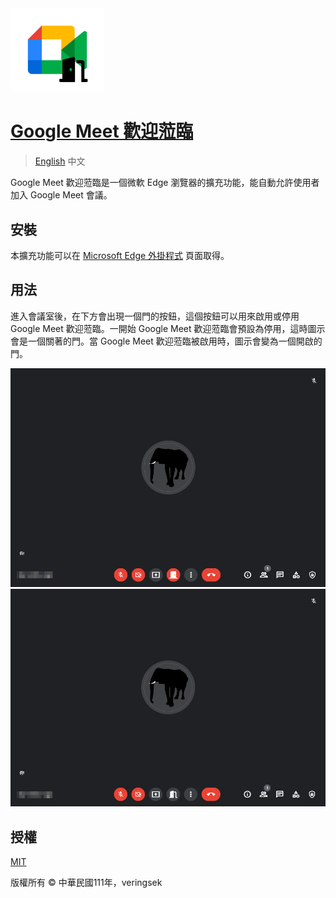 <img src="imgs/icon.svg" alt="icon" width="150" />

# [Google Meet 歡迎蒞臨](http://github.com/veringsek/google-meet-welcome)

> [English](README.md) 中文

Google Meet 歡迎蒞臨是一個微軟 Edge 瀏覽器的擴充功能，能自動允許使用者加入 Google Meet 會議。

## 安裝

本擴充功能可以在 [Microsoft Edge 外掛程式]() 頁面取得。

## 用法

進入會議室後，在下方會出現一個門的按鈕，這個按鈕可以用來啟用或停用 Google Meet 歡迎蒞臨。一開始 Google Meet 歡迎蒞臨會預設為停用，這時圖示會是一個關著的門。當 Google Meet 歡迎蒞臨被啟用時，圖示會變為一個開啟的門。

<img src="imgs/off.png" alt="off" />

<img src="imgs/on.png" alt="on" />

## 授權

[MIT](http://opensource.org/licenses/MIT)

版權所有 © 中華民國111年，veringsek